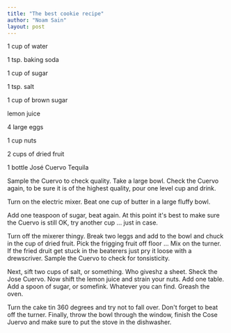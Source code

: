 ```yaml
---
title: "The best cookie recipe"
author: "Noam Sain"
layout: post
---
```


1 cup of water

1 tsp. baking soda

1 cup of sugar

1 tsp. salt

1 cup of brown sugar

lemon juice

4 large eggs

1 cup nuts

2 cups of dried fruit

1 bottle José Cuervo Tequila

Sample the Cuervo to check quality. Take a large bowl. Check the Cuervo again, to be sure it is of the highest quality, pour one level cup and drink.

Turn on the electric mixer. Beat one cup of butter in a large fluffy bowl.

Add one teaspoon of sugar, beat again. At this point it's best to make sure the Cuervo is still OK, try another cup ... just in case.

Turn off the mixerer thingy. Break two leggs and add to the bowl and chuck in the cup of dried fruit. Pick the frigging fruit off floor ... Mix on the turner. If the fried druit get stuck in the beaterers just pry it loose with a drewscriver. Sample the Cuervo to check for tonsisticity.

Next, sift two cups of salt, or something. Who giveshz a sheet. Sheck the Jose Cuervo. Now shift the lemon juice and strain your nuts. Add one table. Add a spoon of sugar, or somefink. Whatever you can find. Greash the oven.

Turn the cake tin 360 degrees and try not to fall over. Don't forget to beat off the turner. Finally, throw the bowl through the window, finish the Cose Juervo and make sure to put the stove in the dishwasher.